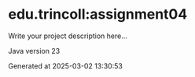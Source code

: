 # edu.trincoll:assignment04

Write your project description here...

Java version 23

Generated at 2025-03-02 13:30:53
